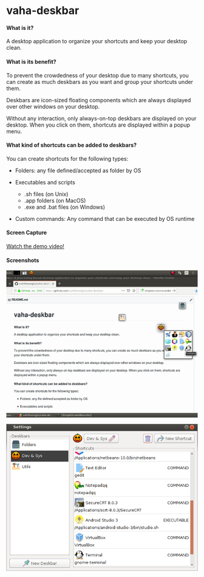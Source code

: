 # vaha-deskbar

#### What is it?
A desktop application to organize your shortcuts and keep your desktop clean.

#### What is its benefit?
To prevent the crowdedness of your desktop due to many shortcuts, you can create as much deskbars as you want and group your shortcuts under them. 

Deskbars are icon-sized floating components which are always displayed over other windows on your desktop. 

Without any interaction, only always-on-top deskbars are displayed on your desktop. When you click on them, shortcuts are displayed within a popup menu.

#### What kind of shortcuts can be added to deskbars?
You can create shortcuts for the following types:
- Folders: any file defined/accepted as folder by OS

- Executables and scripts
  - .sh files (on Unix)
  - .app folders (on MacOS)
  - .exe and .bat files (on Windows)

- Custom commands: Any command that can be executed by OS runtime

#### Screen Capture
[Watch the demo video!](./screencapture.mp4)

#### Screenshots
![](./screenshot1.png)

![](./screenshot2.png)
